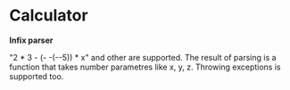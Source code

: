 # Calculator
**Infix parser**

"2 * 3 - (-  -(--5)) * x" and other are supported.
The result of parsing is a function that takes number parametres like x, y, z.
Throwing exceptions is supported too.
